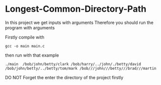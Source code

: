 # Longest-Common-Directory-Path

In this project we get inputs with arguments
Therefore you should run the program with arguments 

Firstly compile with 
```
gcc -o main main.c
```
then run with that example
```
./main  /bob/john/betty/clark /bob/harry/../john/./betty/david /bob/john/betty/../betty/tom/mark /bob///john///betty///brad///martin
```
DO NOT Forget the enter the directory of the project firstly 






